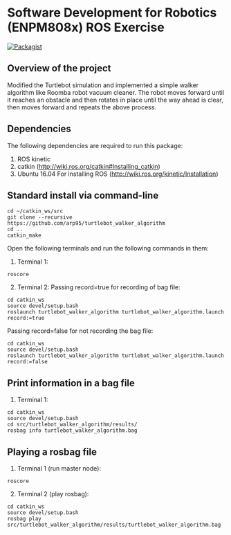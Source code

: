 # Software Development for Robotics (ENPM808x) ROS Exercise

[![Packagist](https://img.shields.io/packagist/l/doctrine/orm.svg)](LICENSE.md)


## Overview of the project

Modified the Turtlebot simulation and implemented a simple walker algorithm like Roomba robot vacuum cleaner. The robot moves forward until it reaches an obstacle and then rotates in place until the way ahead is clear, then moves forward and repeats the above process.


## Dependencies

The following dependencies are required to run this package:

1. ROS kinetic
2. catkin (http://wiki.ros.org/catkin#Installing_catkin)
3. Ubuntu 16.04 For installing ROS (http://wiki.ros.org/kinetic/Installation)


## Standard install via command-line
```
cd ~/catkin_ws/src
git clone --recursive https://github.com/arp95/turtlebot_walker_algorithm
cd ..
catkin_make
```

Open the following terminals and run the following commands in them:

1. Terminal 1:
```
roscore
```

2. Terminal 2:
Passing record=true for recording of bag file:
```
cd catkin_ws
source devel/setup.bash
roslaunch turtlebot_walker_algorithm turtlebot_walker_algorithm.launch record:=true
```

Passing record=false for not recording the bag file:
```
cd catkin_ws
source devel/setup.bash
roslaunch turtlebot_walker_algorithm turtlebot_walker_algorithm.launch record:=false
```


## Print information in a bag file
1. Terminal 1:
```
cd catkin_ws
source devel/setup.bash
cd src/turtlebot_walker_algorithm/results/
rosbag info turtlebot_walker_algorithm.bag
```

## Playing a rosbag file
1. Terminal 1 (run master node):
```
roscore
```

2. Terminal 2 (play rosbag):
```
cd catkin_ws
source devel/setup.bash
rosbag play src/turtlebot_walker_algorithm/results/turtlebot_walker_algorithm.bag
```
